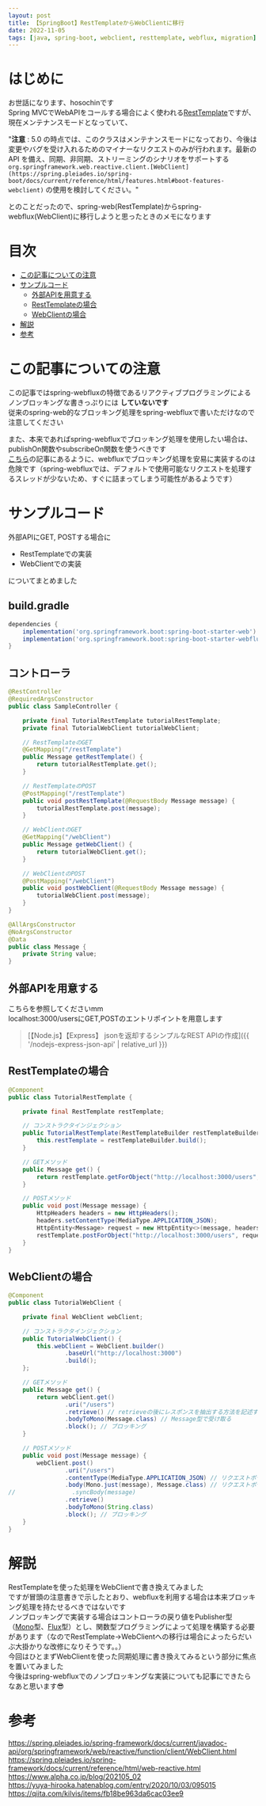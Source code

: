 ```yaml
---
layout: post
title: 【SpringBoot】RestTemplateからWebClientに移行
date: 2022-11-05
tags: [java, spring-boot, webclient, resttemplate, webflux, migration]
---
```


# はじめに

お世話になります、hosochinです  
Spring MVCでWebAPIをコールする場合によく使われる[RestTemplate](https://spring.pleiades.io/spring-framework/docs/current/javadoc-api/org/springframework/web/client/RestTemplate.html)ですが、現在メンテナンスモードとなっていて、

"**注意** : 5.0 の時点では、このクラスはメンテナンスモードになっており、今後は変更やバグを受け入れるためのマイナーなリクエストのみが行われます。最新の API を備え、同期、非同期、ストリーミングのシナリオをサポートする `org.springframework.web.reactive.client.[WebClient](https://spring.pleiades.io/spring-boot/docs/current/reference/html/features.html#boot-features-webclient)` の使用を検討してください。"

とのことだったので、spring-web(RestTemplate)からspring-webflux(WebClient)に移行しようと思ったときのメモになります

# 目次

- [この記事についての注意](#この記事についての注意)
- [サンプルコード](#サンプルコード)
  - [外部APIを用意する](#外部apiを用意する)
  - [RestTemplateの場合](#resttemplateの場合)
  - [WebClientの場合](#webclientの場合)
- [解説](#解説)
- [参考](#参考)

# この記事についての注意

この記事ではspring-webfluxの特徴であるリアクティブプログラミングによるノンブロッキングな書きっぷりには **していないです**  
従来のspring-web的なブロッキング処理をspring-webfluxで書いただけなので注意してください

また、本来であればspring-webfluxでブロッキング処理を使用したい場合は、publishOn関数やsubscribeOn関数を使うべきです  
[こちら](https://yuya-hirooka.hatenablog.com/entry/2020/10/03/095015)の記事にあるように、webfluxでブロッキング処理を安易に実装するのは危険です（spring-webfluxでは、デフォルトで使用可能なリクエストを処理するスレッドが少ないため、すぐに詰まってしまう可能性があるようです）

# サンプルコード

外部APIにGET, POSTする場合に

- RestTemplateでの実装
- WebClientでの実装

についてまとめました

## build.gradle

```gradle
dependencies {
    implementation('org.springframework.boot:spring-boot-starter-web') // spring-web
    implementation('org.springframework.boot:spring-boot-starter-webflux') // spring-webflux
}
```

## コントローラ

```java
@RestController
@RequiredArgsConstructor
public class SampleController {

    private final TutorialRestTemplate tutorialRestTemplate;
    private final TutorialWebClient tutorialWebClient;

    // RestTemplateのGET
    @GetMapping("/restTemplate")
    public Message getRestTemplate() {
        return tutorialRestTemplate.get();
    }

    // RestTemplateのPOST
    @PostMapping("/restTemplate")
    public void postRestTemplate(@RequestBody Message message) {
        tutorialRestTemplate.post(message);
    }

    // WebClientのGET
    @GetMapping("/webClient")
    public Message getWebClient() {
        return tutorialWebClient.get();
    }

    // WebClientのPOST
    @PostMapping("/webClient")
    public void postWebClient(@RequestBody Message message) {
        tutorialWebClient.post(message);
    }
}

@AllArgsConstructor
@NoArgsConstructor
@Data
public class Message {
    private String value;
}
```

## 外部APIを用意する

こちらを参照してくださいmm  
localhost:3000/usersにGET,POSTのエントリポイントを用意します

> [【Node.js】【Express】 jsonを返却するシンプルなREST APIの作成]({{ '/nodejs-express-json-api' | relative_url }})

## RestTemplateの場合

```java
@Component
public class TutorialRestTemplate {

    private final RestTemplate restTemplate;

    // コンストラクタインジェクション
    public TutorialRestTemplate(RestTemplateBuilder restTemplateBuilder) {
        this.restTemplate = restTemplateBuilder.build();
    }

    // GETメソッド
    public Message get() {
        return restTemplate.getForObject("http://localhost:3000/users", Message.class);
    }

    // POSTメソッド
    public void post(Message message) {
        HttpHeaders headers = new HttpHeaders();
        headers.setContentType(MediaType.APPLICATION_JSON);
        HttpEntity<Message> request = new HttpEntity<>(message, headers);
        restTemplate.postForObject("http://localhost:3000/users", request, String.class);
    }
}
```

## WebClientの場合

```java
@Component
public class TutorialWebClient {

    private final WebClient webClient;

    // コンストラクタインジェクション
    public TutorialWebClient() {
        this.webClient = WebClient.builder()
                .baseUrl("http://localhost:3000")
                .build();
    };

    // GETメソッド
    public Message get() {
        return webClient.get()
                .uri("/users")
                .retrieve() // retrieveの後にレスポンスを抽出する方法を記述する
                .bodyToMono(Message.class) // Message型で受け取る
                .block(); // ブロッキング
    }

    // POSTメソッド
    public void post(Message message) {
        webClient.post()
                .uri("/users")
                .contentType(MediaType.APPLICATION_JSON) // リクエストボディのタイプ
                .body(Mono.just(message), Message.class) // リクエストボディ
//                .syncBody(message)
                .retrieve()
                .bodyToMono(String.class)
                .block(); // ブロッキング
    }
}
```

# 解説

RestTemplateを使った処理をWebClientで書き換えてみました  
ですが冒頭の注意書きで示したとおり、webfluxを利用する場合は本来ブロッキング処理を持たせるべきではないです  
ノンブロッキングで実装する場合はコントローラの戻り値をPublisher型（[Mono](https://projectreactor.io/docs/core/release/api/reactor/core/publisher/Mono.html)型、[Flux](https://projectreactor.io/docs/core/release/api/reactor/core/publisher/Flux.html)型）とし、関数型プログラミングによって処理を構築する必要があります（なのでRestTemplate→WebClientへの移行は場合によったらだいぶ大掛かりな改修になりそうです。。）  
今回はひとまずWebClientを使った同期処理に書き換えてみるという部分に焦点を置いてみました  
今後はspring-webfluxでのノンブロッキングな実装についても記事にできたらなあと思います😎

# 参考

<https://spring.pleiades.io/spring-framework/docs/current/javadoc-api/org/springframework/web/reactive/function/client/WebClient.html>  
<https://spring.pleiades.io/spring-framework/docs/current/reference/html/web-reactive.html>  
<https://www.alpha.co.jp/blog/202105_02>  
<https://yuya-hirooka.hatenablog.com/entry/2020/10/03/095015>  
<https://qiita.com/kilvis/items/fb18be963da6cac03ee9>